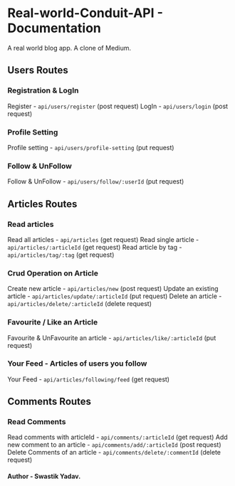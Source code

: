 # Real-world-Conduit-API - Documentation
A real world blog app. A clone of Medium. 

## Users Routes

### Registration & LogIn
Register - ```api/users/register``` (post request)
LogIn - ```api/users/login``` (post request)

### Profile Setting
Profile setting - ```api/users/profile-setting``` (put request)

### Follow & UnFollow
Follow & UnFollow - ```api/users/follow/:userId``` (put request)

## Articles Routes

### Read articles
Read all articles - ```api/articles``` (get request)
Read single article - ```api/articles/:articleId``` (get request)
Read article by tag - ```api/articles/tag/:tag``` (get request)

### Crud Operation on Article
Create new article - ```api/articles/new``` (post request)
Update an existing article - ```api/articles/update/:articleId``` (put request)
Delete an article - ```api/articles/delete/:articleId``` (delete request)

### Favourite / Like an Article
Favourite & UnFavourite an article - ```api/articles/like/:articleId``` (put request)

### Your Feed - Articles of users you follow
Your Feed - ```api/articles/following/feed``` (get request)

## Comments Routes

### Read Comments
Read comments with articleId - ```api/comments/:articleId``` (get request)
Add new comment to an article - ```api/comments/add/:articleId``` (post request)
Delete Comments of an article - ```api/comments/delete/:commentId``` (delete request)

#### Author - Swastik Yadav.